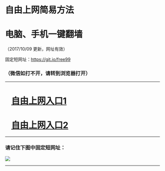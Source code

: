 ﻿# 自由上网简易方法

# 电脑、手机一键翻墙

（2017/10/09 更新，网址有效）

固定短网址：https://git.io/free99

### （微信如打不开，请转到浏览器打开）


***





# &nbsp;&nbsp; <a href="http://ft1895924078.fwq-tz-1001.info/fwqtz01.html?t=100900131950 " target="_blank">自由上网入口1</a>
# &nbsp;&nbsp; <a href="http://ft2185013013.fwq-tz-1002.info/fwqtz02.html?t=100900132138 " target="_blank">自由上网入口2</a>
***

### 请记住下图中固定短网址：

<img src="https://s3-us-west-2.amazonaws.com/fwq-1001/yjfq-20170905okok.png" /> 


***


